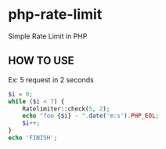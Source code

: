 # php-rate-limit
Simple Rate Limit in PHP

## HOW TO USE

Ex: 5 request in 2 seconds

```php
$i = 0;
while ($i < 7) {
    Ratelimiter::check(5, 2);
    echo "foo {$i} - ".date('m:s').PHP_EOL;
    $i++;
}
echo 'FINISH';
```
